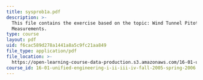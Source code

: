 ```yaml
---
title: sysprob1a.pdf
description: >-
  This file contains the exercise based on the topic: Wind Tunnel Pitot
  Measurements.
type: course
layout: pdf
uid: f6cac589d278a1441a8a5c9fc21aa849
file_type: application/pdf
file_location: >-
  https://open-learning-course-data-production.s3.amazonaws.com/16-01-unified-engineering-i-ii-iii-iv-fall-2005-spring-2006/f6cac589d278a1441a8a5c9fc21aa849_sysprob1a.pdf
course_id: 16-01-unified-engineering-i-ii-iii-iv-fall-2005-spring-2006
---
```

